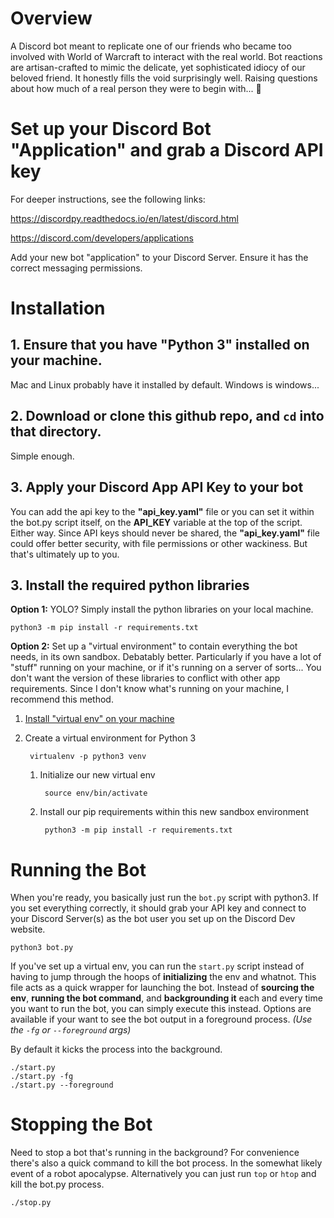 # Overview
A Discord bot meant to replicate one of our friends who became too involved with 
World of Warcraft to interact with the real world. Bot reactions are artisan-crafted to mimic the delicate, yet sophisticated idiocy of our beloved friend.
It honestly fills the void surprisingly well. Raising questions about how much
of a real person they were to begin with... :thinking:


# Set up your Discord Bot "Application" and grab a Discord API key
For deeper instructions, see the following links:

https://discordpy.readthedocs.io/en/latest/discord.html

https://discord.com/developers/applications

Add your new bot "application" to your Discord Server. Ensure it has the correct messaging permissions.


# Installation

## 1. Ensure that you have "Python 3" installed on your machine.
Mac and Linux probably have it installed by default. Windows is windows...

## 2. Download or clone this github repo, and `cd` into that directory.
Simple enough.

## 3. Apply your Discord App API Key to your bot
You can add the api key to the **"api_key.yaml"** file or you can set it within the bot.py script itself, on the **API_KEY** variable at the top of the script. Either way. Since API keys should never be shared, the **"api_key.yaml"** file could offer better security, with file permissions or other wackiness. But that's ultimately up to you.

## 3. Install the required python libraries
**Option 1:** YOLO? Simply install the python libraries on your local machine.

    python3 -m pip install -r requirements.txt

**Option 2:** Set up a "virtual environment" to contain everything the bot needs, in its own sandbox. Debatably better. Particularly if you have a lot of "stuff" running on your machine, or if it's running on a server of sorts... You don't want the version of these libraries to conflict with other app requirements. Since I don't know what's running on your machine, I recommend this method.
1. [Install "virtual env" on your machine](https://packaging.python.org/en/latest/guides/installing-using-pip-and-virtual-environments/)

2. Create a virtual environment for Python 3

        virtualenv -p python3 venv

    1. Initialize our new virtual env
        
            source env/bin/activate

    2. Install our pip requirements within this new sandbox environment

            python3 -m pip install -r requirements.txt


# Running the Bot
When you're ready, you basically just run the `bot.py` script with python3. If you set everything correctly, it should grab your API key and connect to your Discord Server(s) as the bot user you set up on the Discord Dev website.

    python3 bot.py

If you've set up a virtual env, you can run the `start.py` script instead of having to jump through the hoops of **initializing** the env and whatnot. This file acts as a quick wrapper for launching the bot. Instead of **sourcing the env**, **running the bot command**, and **backgrounding it** each and every time you want to run the bot, you can simply execute this instead. Options are available if your want to see the bot output in a foreground process. *(Use the `-fg` or `--foreground` args)*

By default it kicks the process into the background.

    ./start.py
    ./start.py -fg
    ./start.py --foreground

# Stopping the Bot
Need to stop a bot that's running in the background? For convenience there's also a quick command to kill the bot process. In the somewhat likely event of a robot apocalypse. Alternatively you can just run `top` or `htop` and kill the bot.py process.

    ./stop.py